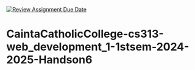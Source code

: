 [![Review Assignment Due Date](https://classroom.github.com/assets/deadline-readme-button-22041afd0340ce965d47ae6ef1cefeee28c7c493a6346c4f15d667ab976d596c.svg)](https://classroom.github.com/a/LI_cIxXk)
# CaintaCatholicCollege-cs313-web_development_1-1stsem-2024-2025-Handson6